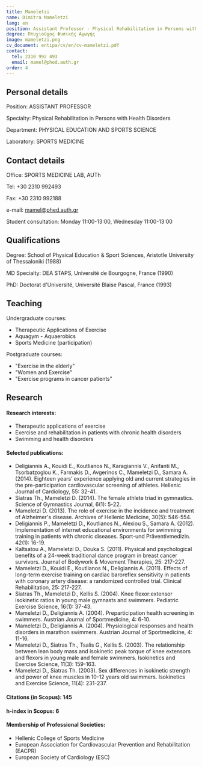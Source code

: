 ```yaml
---
title: Mameletzi
name: Dimitra Mameletzi
lang: en
position: Assistant Professor - Physical Rehabilitation in Persons with Health Disorders
degree: Πτυχιούχος Φυσικής Αγωγής
image: mameletzi.png
cv_document: entipa/cv/en/cv-mameletzi.pdf
contact:
  tel: 2310 992 493
  email: mamel@phed.auth.gr
order: 4
---
```


## Personal details

Position: ASSISTANT PROFESSOR

Specialty: Physical Rehabilitation in Persons with Health Disorders

Department: PHYSICAL EDUCATION AND SPORTS SCIENCE

Laboratory: SPORTS MEDICINE

## Contact details

Office: SPORTS MEDICINE LAB, AUTh

Tel: +30 2310 992493

Fax: +30 2310 992188

e-mail: mamel@phed.auth.gr

Student consultation: Monday 11:00-13:00, Wednesday 11:00-13:00

## Qualifications

Degree: School of Physical Education & Sport Sciences, Aristotle University of Thessaloniki (1988)

MD Specialty: DEA STAPS, Université de Bourgogne, France (1990)

PhD: Doctorat d'Université, Université Blaise Pascal, France (1993)

## Teaching

Undergraduate courses:

- Therapeutic Applications of Exercise
- Aquagym - Aquaerobics
- Sports Medicine (participation)

Postgraduate courses:

- "Exercise in the elderly"
- "Women and Exercise"
- "Exercise programs in cancer patients"

## Research

#### Research interests:

- Therapeutic applications of exercise
- Exercise and rehabilitation in patients with chronic health disorders
- Swimming and health disorders

#### Selected publications:

- Deligiannis A., Kouidi E., Koutlianos N., Karagiannis V., Anifanti M., Tsorbatzoglou K., Farmakis D., Avgerinos C., Mameletzi D., Samara A. (2014). Eighteen years’ experience applying old and current strategies in the pre-participation cardiovascular screening of athletes. Hellenic Journal of Cardiology, 55: 32-41.
- Siatras Th., Mameletzi D. (2014). The female athlete triad in gymnastics. Science of Gymnastics Journal, 6(1): 5-22.
- Mameletzi D. (2013). The role of exercise in the incidence and treatment of Alzheimer's disease. Archives of Hellenic Medicine, 30(5): 546-554.
- Deligiannis P., Mameletzi D., Koutlianos N., Alexiou S., Samara A. (2012). Implementation of internet educational environments for swimming training in patients with chronic diseases. Sport-und Präventivmedizin. 42(1): 16-19.
- Kaltsatou A., Mameletzi D., Douka S. (2011). Physical and psychological benefits of a 24-week traditional dance program in breast cancer survivors. Journal of Bodywork & Movement Therapies, 25: 217-227.
- Mameletzi D., Kouidi E., Koutlianos N., Deligiannis A. (2011). Effects of long-term exercise training on cardiac baroreflex sensitivity in patients with coronary artery disease: a randomized controlled trial. Clinical Rehabilitation, 25: 217-227.
- Siatras Th., Mameletzi D., Kellis S. (2004). Knee flexor:extensor isokinetic ratios in young male gymnasts and swimmers. Pediatric Exercise Science, 16(1): 37-43.
- Mameletzi D., Deligiannis A. (2004). Preparticipation health screening in swimmers. Austrian Journal of Sportmedicine, 4: 6-10.
- Mameletzi D., Deligiannis A. (2004). Physiological responses and health disorders in marathon swimmers. Austrian Journal of Sportmedicine, 4: 11-16.
- Mameletzi D., Siatras Th., Tsalis G., Kellis S. (2003). The relationship between lean body mass and isokinetic peak torque of knee extensors and flexors in young male and female swimmers. Isokinetics and Exercise Science, 11(3): 159-163.
- Mameletzi D., Siatras Th. (2003). Sex differences in isokinetic strength and power of knee muscles in 10-12 years old swimmers. Isokinetics and Exercise Science, 11(4): 231-237.

#### Citations (in Scopus): 145

#### h-index in Scopus: 6

#### Membership of Professional Societies:

- Hellenic College of Sports Medicine
- European Association for Cardiovascular Prevention and Rehabilitation (EACPR)
- European Society of Cardiology (ESC)
